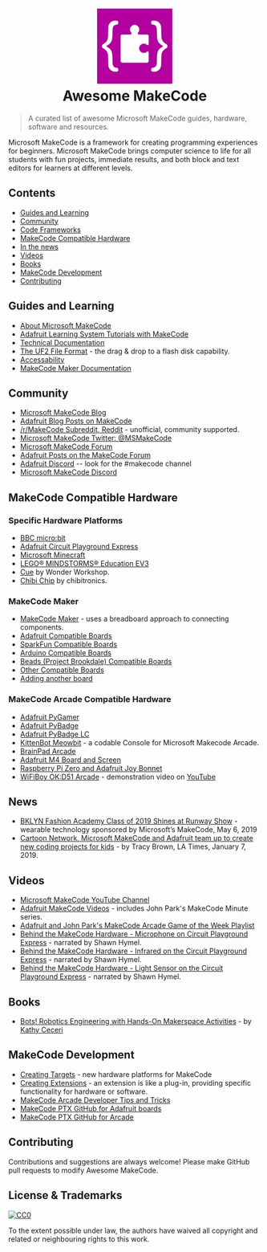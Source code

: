 <h1 align="center">
  <img width="150" src="https://github.com/adafruit/awesome-makecode/blob/master/assets/MakeCodeLogo.jpg" alt="Awesome Feather"><br>Awesome MakeCode
</h1>

> A curated list of awesome Microsoft MakeCode guides, hardware, software and resources.

Microsoft MakeCode is a framework for creating programming experiences for beginners. Microsoft MakeCode brings computer science to life for all students with fun projects, immediate results, and both block and text editors for learners at different levels.

## Contents

- [Guides and Learning](#guides-and-learning)
- [Community](#community)
- [Code Frameworks](#code-frameworks)
- [MakeCode Compatible Hardware](#makecode-compatible-hardware)
- [In the news](#news)
- [Videos](#videos)
- [Books](#books)
- [MakeCode Development](#makecode-development)
- [Contributing](#contributing)

## Guides and Learning
- [About Microsoft MakeCode](https://makecode.com/about)
- [Adafruit Learning System Tutorials with MakeCode](https://learn.adafruit.com/search?q=MakeCode)
- [Technical Documentation](https://makecode.com/docs)
- [The UF2 File Format](https://github.com/microsoft/uf2) - the drag & drop to a flash disk capability.
- [Accessability](https://makecode.com/accessibility)
- [MakeCode Maker Documentation](https://maker.makecode.com/docs)

## Community
- [Microsoft MakeCode Blog](https://makecode.com/blog)
- [Adafruit Blog Posts on MakeCode](https://blog.adafruit.com/?s=MakeCode)
- [/r/MakeCode Subreddit, Reddit](https://www.reddit.com/r/MakeCode/) - unofficial, community supported.
- [Microsoft MakeCode Twitter: @MSMakeCode](https://twitter.com/msmakecode)
- [Microsoft MakeCode Forum](https://forum.makecode.com/)
- [Adafruit Posts on the MakeCode Forum](https://forum.makecode.com/search?q=adafruit%20order%3Alatest)
- [Adafruit Discord](https://adafru.it/discord) -- look for the #makecode channel
- [Microsoft MakeCode Discord](https://aka.ms/makecodecommunity)

## MakeCode Compatible Hardware

### Specific Hardware Platforms
- [BBC micro:bit](https://makecode.microbit.org/)
- [Adafruit Circuit Playground Express](https://makecode.adafruit.com/)
- [Microsoft Minecraft](https://minecraft.makecode.com/)
- [LEGO® MINDSTORMS® Education EV3](https://makecode.mindstorms.com/)
- [Cue](https://www.makewonder.com/cue_the_cleverbot/explore) by Wonder Workshop.
- [Chibi Chip](https://makecode.chibitronics.com/) by chibitronics.

### MakeCode Maker
- [MakeCode Maker](https://maker.makecode.com/) - uses a breadboard approach to connecting components.
- [Adafruit Compatible Boards](https://maker.makecode.com/boards/adafruit)
- [SparkFun Compatible Boards](https://maker.makecode.com/boards/sparkfun)
- [Arduino Compatible Boards](https://maker.makecode.com/boards/arduino)
- [Beads (Project Brookdale) Compatible Boards](https://maker.makecode.com/boards/beads)
- [Other Compatible Boards](https://maker.makecode.com/boards/misc)
- [Adding another board](https://maker.makecode.com/boards/add-a-new-board)

### MakeCode Arcade Compatible Hardware
- [Adafruit PyGamer](https://www.adafruit.com/product/4242)
- [Adafruit PyBadge](https://www.adafruit.com/product/4200)
- [Adafruit PyBadge LC](https://www.adafruit.com/product/3939)
- [KittenBot Meowbit](https://www.kittenbot.cc/products/meowbit-codable-console-for-microsoft-makecode-arcade) - a codable Console for Microsoft Makecode Arcade.
- [BrainPad Arcade](https://brainpad.com/arcade/how-it-works)
- [Adafruit M4 Board and Screen](https://learn.adafruit.com/makecode-arcade-with-samd51-m4)
- [Raspberry Pi Zero and Adafruit Joy Bonnet](https://learn.adafruit.com/makecode-arcade-with-raspberry-pi-zero)
- [WiFiBoy OK:D51 Arcade](https://wifiboy.org/) - demonstration video on [YouTube](https://www.youtube.com/watch?v=irrZHRrMRgw)

## News
- [BKLYN Fashion Academy Class of 2019 Shines at Runway Show](https://bklyner.com/bklyn-fashion-academy-class-of-2019-shines-at-runway-show/) - wearable technology sponsored by Microsoft’s MakeCode, May 6, 2019
- [Cartoon Network, Microsoft MakeCode and Adafruit team up to create new coding projects for kids](https://www.latimes.com/entertainment/herocomplex/la-et-hc-cartoon-network-microsoft-adafruit-coding-20190107-story.html) - by Tracy Brown, LA Times, January 7, 2019.

## Videos
- [Microsoft MakeCode YouTube Channel](https://www.youtube.com/channel/UCye7YlvFUUQ1dSy0WZZ1T_Q)
- [Adafruit MakeCode Videos](https://www.youtube.com/user/adafruit/search?query=Makecode) - includes John Park's MakeCode Minute series.
- [Adafruit and John Park's MakeCode Arcade Game of the Week Playlist](https://www.youtube.com/playlist?list=PLjF7R1fz_OOUpC_QY_Y5CmPKm-a5Cg4Qo)
- [Behind the MakeCode Hardware - Microphone on Circuit Playground Express](https://youtu.be/g5894PVYOF4) - narrated by Shawn Hymel.
- [Behind the MakeCode Hardware - Infrared on the Circuit Playground Express](https://youtu.be/0EMuaMClfos) - narrated by Shawn Hymel.
- [Behind the MakeCode Hardware - Light Sensor on the Circuit Playground Express](https://youtu.be/9LrWQ68lO20) - narrated by Shawn Hymel.

## Books
- [Bots! Robotics Engineering with Hands-On Makerspace Activities](https://nomadpress.net/nomadpress-books/bots-robotics-engineering/) - by [Kathy Ceceri](https://twitter.com/KathyCeceri)  

## MakeCode Development
- [Creating Targets](https://makecode.com/target-creation) - new hardware platforms for MakeCode
- [Creating Extensions](https://makecode.com/extensions) - an extension is like a plug-in, providing specific functionality for hardware or software.
- [MakeCode Arcade Developer Tips and Tricks](https://arcade.makecode.com/developer/)
- [MakeCode PTX GitHub for Adafruit boards](https://github.com/microsoft/pxt-adafruit) 
- [MakeCode PTX GitHub for Arcade](https://github.com/microsoft/pxt-arcade)

## Contributing

Contributions and suggestions are always welcome! Please make GitHub pull requests to modify Awesome MakeCode.

## License & Trademarks

[![CC0](http://mirrors.creativecommons.org/presskit/buttons/88x31/svg/cc-zero.svg)](https://creativecommons.org/publicdomain/zero/1.0/)

To the extent possible under law, the authors have waived all copyright and related or neighbouring rights to this work.

